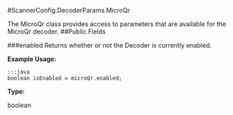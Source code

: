 #ScannerConfig.DecoderParams.MicroQr

The MicroQr class provides access to parameters that are available for the MicroQr decoder.
##Public Fields

###enabled
Returns whether or not the Decoder is currently enabled.

**Example Usage:**

    :::java
    boolean isEnabled = microQr.enabled;


**Type:**

boolean

